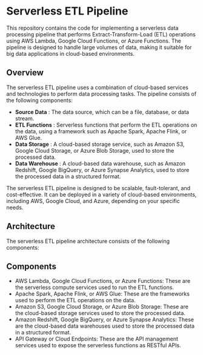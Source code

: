 # Serverless ETL Pipeline

This repository contains the code for implementing a serverless data processing pipeline that performs Extract-Transform-Load (ETL) operations using AWS Lambda, Google Cloud Functions, or Azure Functions. The pipeline is designed to handle large volumes of data, making it suitable for big data applications in cloud-based environments.


## Overview

The serverless ETL pipeline uses a combination of cloud-based services and technologies to perform data processing tasks. The pipeline consists of the following components:

- **Source Data** : The data source, which can be a file, database, or data stream.
- **ETL Functions** : Serverless functions that perform the ETL operations on the data, using a framework such as Apache Spark, Apache Flink, or AWS Glue.
- **Data Storage** : A cloud-based storage service, such as Amazon S3, Google Cloud Storage, or Azure Blob Storage, used to store the processed data.
- **Data Warehouse** : A cloud-based data warehouse, such as Amazon Redshift, Google BigQuery, or Azure Synapse Analytics, used to store the processed data in a structured format.

The serverless ETL pipeline is designed to be scalable, fault-tolerant, and cost-effective. It can be deployed in a variety of cloud-based environments, including AWS, Google Cloud, and Azure, depending on your specific needs.

## Architecture

The serverless ETL pipeline architecture consists of the following components:
 
## Components
 
* AWS Lambda, Google Cloud Functions, or Azure Functions: These are the serverless compute services used to run the ETL functions.
* Apache Spark, Apache Flink, or AWS Glue: These are the frameworks used to perform the ETL operations on the data.
* Amazon S3, Google Cloud Storage, or Azure Blob Storage: These are the cloud-based storage services used to store the processed data.
* Amazon Redshift, Google BigQuery, or Azure Synapse Analytics: These are the cloud-based data warehouses used to store the processed data in a structured format.
* API Gateway or Cloud Endpoints: These are the API management services used to expose the serverless functions as RESTful APIs.


